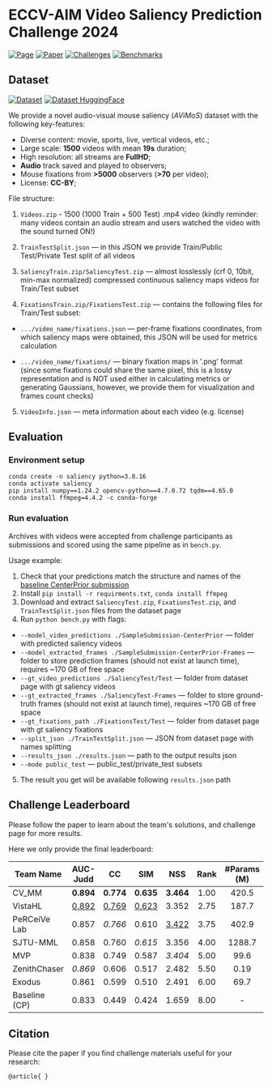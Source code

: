 # ECCV-AIM Video Saliency Prediction Challenge 2024

[![Page](https://img.shields.io/badge/Challenge-Page-blue)](https://challenges.videoprocessing.ai/challenges/video-saliency-prediction.html)
[![Paper](https://img.shields.io/badge/Paper-arXiv-red)](https://arxiv.org/)
[![Challenges](https://img.shields.io/badge/Challenges-AIM%202024-orange)](https://cvlai.net/aim/2024/)
[![Benchmarks](https://img.shields.io/badge/Benchmarks-VideoProcessing-purple)](https://videoprocessing.ai/benchmarks/)


## Dataset
[![Dataset](https://img.shields.io/badge/Dataset-Google%20Drive-brightgreen)](https://drive.google.com/drive/folders/1Ma6xoVocgQkcnvXFAiwNoq7MfuDF-SgE?usp=sharing)
[![Dataset HuggingFace](https://img.shields.io/badge/Dataset-HuggingFace-yellow)](https://huggingface.co/)

We provide a novel audio-visual mouse saliency (<em>AViMoS</em>) dataset with the following key-features:
* Diverse content: movie, sports, live, vertical videos, etc.;
* Large scale: **1500** videos with mean **19s** duration;
* High resolution: all streams are **FullHD**;
* **Audio** track saved and played to observers;
* Mouse fixations from **>5000** observers (**>70** per video);
* License: **CC-BY**;

File structure:
1) `Videos.zip` - 1500 (1000 Train + 500 Test) .mp4 video (kindly reminder: many videos contain an audio stream and users watched the video with the sound turned ON!) 

2) `TrainTestSplit.json` — in this JSON we provide Train/Public Test/Private Test split of all videos 

3) `SaliencyTrain.zip/SaliencyTest.zip` — almost losslessly (crf 0, 10bit, min-max normalized) compressed continuous saliency maps videos for Train/Test subset 

4) `FixationsTrain.zip/FixationsTest.zip` — contains the following files for Train/Test subset: 

* `.../video_name/fixations.json` — per-frame fixations coordinates, from which saliency maps were obtained, this JSON will be used for metrics calculation

* `.../video_name/fixations/` — binary fixation maps in '.png' format (since some fixations could share the same pixel, this is a lossy representation and is NOT used either in calculating metrics or generating Gaussians, however, we provide them for visualization and frames count checks)

5) `VideoInfo.json` — meta information about each video (e.g. license)

## Evaluation

### Environment setup

```
conda create -n saliency python=3.8.16
conda activate saliency
pip install numpy==1.24.2 opencv-python==4.7.0.72 tqdm==4.65.0
conda install ffmpeg=4.4.2 -c conda-forge
```
### Run evaluation
Archives with videos were accepted from challenge participants as submissions and scored using the same pipeline as in `bench.py`.

Usage example:

1) Check that your predictions match the structure and names of the [baseline CenterPrior submission](https://drive.google.com/file/d/1rPgMdb4L79OD2vvpDQyqWZIDox78rmxG/view)
2) Install `pip install -r requirments.txt`, `conda install ffmpeg`
3) Download and extract `SaliencyTest.zip`,  `FixationsTest.zip`, and `TrainTestSplit.json` files from the dataset page
4) Run `python bench.py` with flags:
* `--model_video_predictions ./SampleSubmission-CenterPrior` — folder with predicted saliency videos
* `--model_extracted_frames ./SampleSubmission-CenterPrior-Frames` — folder to store prediction frames (should not exist at launch time), requires ~170 GB of free space
* `--gt_video_predictions ./SaliencyTest/Test` — folder from dataset page with gt saliency videos
* `--gt_extracted_frames ./SaliencyTest-Frames` — folder to store ground-truth frames (should not exist at launch time), requires ~170 GB of free space
* `--gt_fixations_path ./FixationsTest/Test` — folder from dataset page with gt saliency fixations
* `--split_json ./TrainTestSplit.json` — JSON from dataset page with names splitting
* `--results_json ./results.json` — path to the output results json
* `--mode public_test` — public_test/private_test subsets
5) The result you get will be available following `results.json` path


## Challenge Leaderboard

Please follow the paper to learn about the team's solutions, and challenge page for more results. 

Here we only provide the final leaderboard:

| Team Name       | AUC-Judd | CC    | SIM   | NSS   | Rank | #Params (M) |
|-----------------|:-----------:|:--------:|:---------:|:---------:|:--------:|:--------------:|
| CV_MM           | **0.894** | **0.774** | **0.635** | **3.464** | 1.00 | 420.5      |
| VistaHL         | <ins>0.892</ins> | <ins>0.769</ins> | <ins>0.623</ins> | 3.352 | 2.75 | 187.7      |
| PeRCeiVe Lab    | 0.857 | <em>0.766</em> | 0.610 | <ins>3.422</ins> | 3.75 | 402.9      |
| SJTU-MML        | 0.858 | 0.760 | <em>0.615</em> | 3.356 | 4.00 | 1288.7     |
| MVP             | 0.838 | 0.749 | 0.587 | <em>3.404</em> | 5.00 | 99.6       |
| ZenithChaser    | <em>0.869</em> | 0.606 | 0.517 | 2.482 | 5.50 | 0.19       |
| Exodus          | 0.861 | 0.599 | 0.510 | 2.491 | 6.00 | 69.7       |
| Baseline (CP)   | 0.833 | 0.449 | 0.424 | 1.659 | 8.00 | -          |

## 
## Citation

Please cite the paper if you find challenge materials useful for your research:

`@article{
}
`
